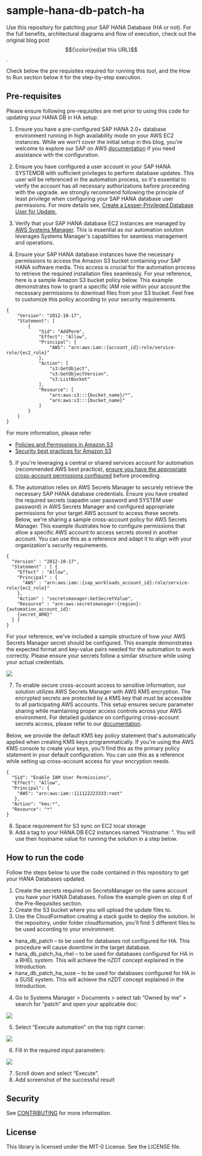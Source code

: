 # sample-hana-db-patch-ha

Use this repository for patching your SAP HANA Database (HA or not). For the full benefits, architectural diagrams and flow of execution, check out the original blog post $${\color{red}at this URL}$$.

Check below the pre requisites required for running this tool, and the How to Run section below it for the step-by-step execution.

## Pre-requisites

Please ensure following pre-requisites are met prior to using this code for updating your HANA DB in HA setup:

1. Ensure you have a pre-configured SAP HANA 2.0+ database environment running in high availability mode on your AWS EC2 instances. While we won't cover the initial setup in this blog, you're welcome to explore our SAP on AWS 
<a href="https://docs.aws.amazon.com/sap/latest/sap-hana/sap-oip-sap-on-aws-high-availability-setup.html" target="_blank">documentation</a> if you need assistance with the configuration.

2. Ensure you have configured a user account in your SAP HANA SYSTEMDB with sufficient privileges to perform database updates. This user will be referenced in the automation process, so it's essential to verify the account has all necessary authorizations before proceeding with the upgrade.
we strongly recommend following the principle of least privilege when configuring your SAP HANA database user permissions. For more details see, <a href="https://help.sap.com/docs/SAP_HANA_PLATFORM/2c1988d620e04368aa4103bf26f17727/df3de8c31cef45c0847d2804b97604ea.html" target="_blank">Create a Lesser-Privileged Database User for Update.</a>

3. Verify that your SAP HANA database EC2 instances are managed by <a href="https://docs.aws.amazon.com/systems-manager/latest/userguide/systems-manager-setting-up-ec2.html" target="_blank">AWS Systems Manager</a>. This is essential as our automation solution leverages Systems Manager's capabilities for seamless management and operations.

4. Ensure your SAP HANA database instances have the necessary permissions to access the Amazon S3 bucket containing your SAP HANA software media. This access is crucial for the automation process to retrieve the required installation files seamlessly. 
For your reference, here is a sample Amazon S3 bucket policy below. This example demonstrates how to grant a specific IAM role within your account the necessary permissions to download files from your S3 bucket. Feel free to customize this policy according to your security requirements.

```
{
    "Version": "2012-10-17",
    "Statement": [
        {
            "Sid": "AddPerm",
            "Effect": "Allow",
            "Principal": {
                "AWS": "arn:aws:iam::{account_id}:role/service-role/{ec2_role}"
            },
            "Action": [
                "s3:GetObject",
                "s3:GetObjectVersion",
                "s3:ListBucket"
            ],
            "Resource": [
                "arn:aws:s3:::{bucket_name}/*",
                "arn:aws:s3:::{bucket_name}"
            ]
        }
    ]
}
```

For more information, please refer 
* <a href="https://docs.aws.amazon.com/AmazonS3/latest/userguide/access-policy-language-overview.html" target="_blank">Policies and Permissions in Amazon S3</a>
* <a href="https://docs.aws.amazon.com/AmazonS3/latest/userguide/security-best-practices.html" target="_blank">Security best practices for Amazon S3</a>

5. If you're leveraging a central or shared services account for automation (recommended AWS best practice), <a href="https://docs.aws.amazon.com/systems-manager/latest/userguide/running-automations-multiple-accounts-regions.html" target="_blank">ensure you have the appropriate cross-account permissions configured</a> before proceeding.

6. The automation relies on AWS Secrets Manager to securely retrieve the necessary SAP HANA database credentials. Ensure you have created the required secrets (sapadm user password and SYSTEM user password) in AWS Secrets Manager and configured appropriate permissions for your target AWS account to access these secrets.
Below, we're sharing a sample cross-account policy for AWS Secrets Manager. This example illustrates how to configure permissions that allow a specific AWS account to access secrets stored in another account. You can use this as a reference and adapt it to align with your organization's security requirements.

```
{
  "Version" : "2012-10-17",
  "Statement" : [ {
    "Effect" : "Allow",
    "Principal" : {
      "AWS" : "arn:aws:iam::{sap_workloads_account_id}:role/service-role/{ec2_role}"
    },
    "Action" : "secretsmanager:GetSecretValue",
    "Resource" : "arn:aws:secretsmanager:{region}:{automation_account_id}:
    {secret_ARN}"
  } ]
}
```

For your reference, we've included a sample structure of how your AWS Secrets Manager secret should be configured. This example demonstrates the expected format and key-value pairs needed for the automation to work correctly. Please ensure your secrets follow a similar structure while using your actual credentials.

![](readme_pictures/secret_example.png)

7.	To enable secure cross-account access to sensitive information, our solution utilizes AWS Secrets Manager with AWS KMS encryption. The encrypted secrets are protected by a KMS key that must be accessible to all participating AWS accounts. This setup ensures secure parameter sharing while maintaining proper access controls across your AWS environment. For detailed guidance on configuring cross-account secrets access, please refer to our <a href="https://docs.aws.amazon.com/kms/latest/developerguide/control-access.html" target="_blank">documentation</a>.

Below, we provide the default KMS key policy statement that's automatically applied when creating KMS keys programmatically. If you're using the AWS KMS console to create your keys, you'll find this as the primary policy statement in your default configuration. You can use this as a reference while setting up cross-account access for your encryption needs.

```
{
  "Sid": "Enable IAM User Permissions",
  "Effect": "Allow",
  "Principal": {
    "AWS": "arn:aws:iam::111122223333:root"
   },
  "Action": "kms:*",
  "Resource": "*"
}
```

8.	Space requirement for S3 sync on EC2 local storage
9.	Add a tag to your HANA DB EC2 instances named “Hostname: <hostname>”. You will use their hostname value for running the solution in a step below.

## How to run the code

Follow the steps below to use the code contained in this repository to get your HANA Databases updated.

1. Create the secrets required on SecretsManager on the same account you have your HANA Databases. Follow the example given on step 6 of the Pre-Requisites section.
2. Create the S3 bucket where you will upload the update files to.
3. Use the CloudFormation creating a stack guide to deploy the solution. In the repository, under folder cloudformation, you’ll find 3 different files to be used according to your environment:
* hana_db_patch – to be used for databases not configured for HA. This procedure will cause downtime in the target database.
* hana_db_patch_ha_rhel – to be used for databases configured for HA in a RHEL system. This will achieve the nZDT concept explained in the Introduction.
* hana_db_patch_ha_suse – to be used for databases configured for HA in a SUSE system. This will achieve the nZDT concept explained in the Introduction.
4. Go to Systems Manager > Documents > select tab “Owned by me” > search for “patch” and open your applicable doc:

![](readme_pictures/ssm-1.png)

5. Select “Execute automation” on the top right corner:

![](readme_pictures/ssm-2.png)

6. Fill in the required input parameters:

![](readme_pictures/ssm-3.png)

7.	Scroll down and select “Execute”.
8.	Add screenshot of the successful result

## Security

See [CONTRIBUTING](CONTRIBUTING.md#security-issue-notifications) for more information.

## License

This library is licensed under the MIT-0 License. See the LICENSE file.


